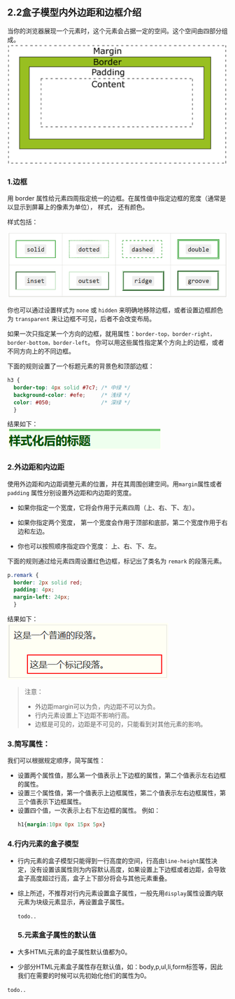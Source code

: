 ## 2.2盒子模型内外边距和边框介绍

当你的浏览器展现一个元素时，这个元素会占据一定的空间。这个空间由四部分组成。
![](/assets/pic/box-border2.png)

### 1.边框

用 border 属性给元素四周指定统一的边框。在属性值中指定边框的宽度（通常是以显示到屏幕上的像素为单位）， 样式， 还有颜色。

样式包括：

![](/assets/pic/border.png)

你也可以通过设置样式为 `none` 或 `hidden` 来明确地移除边框，或者设置边框颜色为 `transparent` 来让边框不可见，后者不会改变布局。

如果一次只指定某一个方向的边框，就用属性：`border-top，border-right， border-bottom，border-left`。 你可以用这些属性指定某个方向上的边框，或者不同方向上的不同边框。

下面的规则设置了一个标题元素的背景色和顶部边框：

```css
h3 {
  border-top: 4px solid #7c7; /* 中绿 */
  background-color: #efe;     /* 浅绿 */
  color: #050;                /* 深绿 */
  }
```

结果如下：  
![](/assets/pic/border-result.png)

### 2.外边距和内边距

使用外边距和内边距调整元素的位置，并在其周围创建空间。用`margin`属性或者 `padding` 属性分别设置外边距和内边距的宽度。

* 如果你指定一个宽度，它将会作用于元素四周（上、右、下、左）。

* 如果你指定两个宽度， 第一个宽度会作用于顶部和底部，第二个宽度作用于右边和左边。

* 你也可以按照顺序指定四个宽度： 上、右、下、左。

下面的规则通过给元素四周设置红色边框，标记出了类名为  `remark` 的段落元素。

```css
p.remark {
  border: 2px solid red;
  padding: 4px;
  margin-left: 24px;
  }
```

结果如下：  
![](/assets/pic/border-margin.png)

> 注意：
>
> * 外边距margin可以为负，内边距不可以为负。
> * 行内元素设置上下边距不影响行高。
> * 边框是可见的，边距是不可见的，只能看到对其他元素的影响。

### 3.简写属性：

我们可以根据规定顺序，简写属性：

* 设置两个属性值，那么第一个值表示上下边框的属性，第二个值表示左右边框的属性。
* 设置三个属性值，第一个值表示上边框属性，第二个值表示左右边框属性，第三个值表示下边框属性。
* 设置四个值，一次表示上右下左边框的属性。
  例如：
  ```css
  h1{margin:10px 0px 15px 5px}
  ```

### 4.行内元素的盒子模型

* 行内元素的盒子模型只能得到一行高度的空间，行高由`line-height`属性决定，没有设置该属性则为内容默认高度，如果设置上下边框或者边距，会导致盒子高度超过行高，盒子上下部分将会与其他元素重叠。
* 综上所述，不推荐对行内元素设置盒子属性，一般先用`display`属性设置内联元素为块级元素显示，再设置盒子属性。

  `todo..`

  ### 5.元素盒子属性的默认值

* 大多HTML元素的盒子属性默认值都为0。

* 少部分HTML元素盒子属性存在默认值，如：body,p,ul,li,form标签等，因此我们在需要的时候可以先初始化他们的属性为0。

`todo..`

